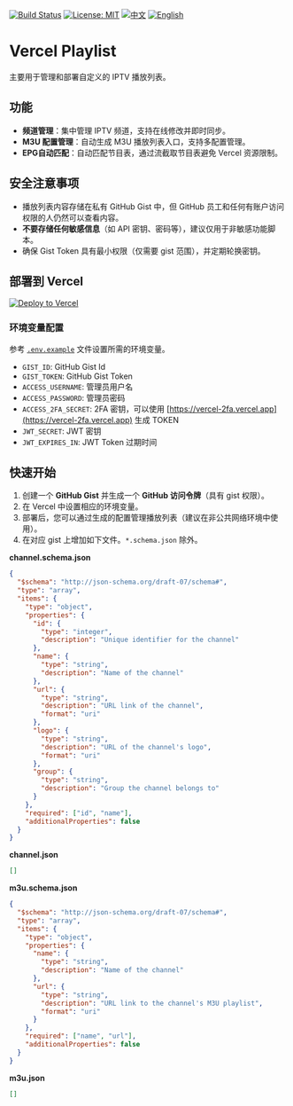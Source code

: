 [![Build Status](https://github.com/DavidKk/vercel-web-scripts/actions/workflows/coverage.workflow.yml/badge.svg)](https://github.com/DavidKk/vercel-web-scripts/actions/workflows/coverage.workflow.yml) [![License: MIT](https://img.shields.io/badge/License-MIT-yellow.svg)](https://opensource.org/licenses/MIT) [![中文](https://img.shields.io/badge/%E6%96%87%E6%A1%A3-%E4%B8%AD%E6%96%87-green?style=flat-square&logo=docs)](https://github.com/DavidKk/vercel-playlist/blob/main/README.zh-CN.md) [![English](https://img.shields.io/badge/docs-English-green?style=flat-square&logo=docs)](https://github.com/DavidKk/vercel-playlist/blob/main/README.md)

# Vercel Playlist

主要用于管理和部署自定义的 IPTV 播放列表。

## 功能

- **频道管理**：集中管理 IPTV 频道，支持在线修改并即时同步。
- **M3U 配置管理**：自动生成 M3U 播放列表入口，支持多配置管理。
- **EPG自动匹配**：自动匹配节目表，通过流截取节目表避免 Vercel 资源限制。

## 安全注意事项

- 播放列表内容存储在私有 GitHub Gist 中，但 GitHub 员工和任何有账户访问权限的人仍然可以查看内容。
- **不要存储任何敏感信息**（如 API 密钥、密码等），建议仅用于非敏感功能脚本。
- 确保 Gist Token 具有最小权限（仅需要 gist 范围），并定期轮换密钥。

## 部署到 Vercel

[![Deploy to Vercel](https://vercel.com/button)](https://vercel.com/new/clone?repository-url=https%3A%2F%2Fgithub.com%2FDavidKk%2Fvercel-web-scripts)

### 环境变量配置

参考 [`.env.example`](./.env.example) 文件设置所需的环境变量。

- `GIST_ID`: GitHub Gist Id
- `GIST_TOKEN`: GitHub Gist Token
- `ACCESS_USERNAME`: 管理员用户名
- `ACCESS_PASSWORD`: 管理员密码
- `ACCESS_2FA_SECRET`: 2FA 密钥，可以使用 [https://vercel-2fa.vercel.app](https://vercel-2fa.vercel.app) 生成 TOKEN
- `JWT_SECRET`: JWT 密钥
- `JWT_EXPIRES_IN`: JWT Token 过期时间

## 快速开始

1. 创建一个 **GitHub Gist** 并生成一个 **GitHub 访问令牌**（具有 gist 权限）。
2. 在 Vercel 中设置相应的环境变量。
3. 部署后，您可以通过生成的配置管理播放列表（建议在非公共网络环境中使用）。
4. 在对应 gist 上增加如下文件。`*.schema.json` 除外。

**channel.schema.json**

```json
{
  "$schema": "http://json-schema.org/draft-07/schema#",
  "type": "array",
  "items": {
    "type": "object",
    "properties": {
      "id": {
        "type": "integer",
        "description": "Unique identifier for the channel"
      },
      "name": {
        "type": "string",
        "description": "Name of the channel"
      },
      "url": {
        "type": "string",
        "description": "URL link of the channel",
        "format": "uri"
      },
      "logo": {
        "type": "string",
        "description": "URL of the channel's logo",
        "format": "uri"
      },
      "group": {
        "type": "string",
        "description": "Group the channel belongs to"
      }
    },
    "required": ["id", "name"],
    "additionalProperties": false
  }
}
```

**channel.json**

```json
[]
```

**m3u.schema.json**

```json
{
  "$schema": "http://json-schema.org/draft-07/schema#",
  "type": "array",
  "items": {
    "type": "object",
    "properties": {
      "name": {
        "type": "string",
        "description": "Name of the channel"
      },
      "url": {
        "type": "string",
        "description": "URL link to the channel's M3U playlist",
        "format": "uri"
      }
    },
    "required": ["name", "url"],
    "additionalProperties": false
  }
}
```

**m3u.json**

```json
[]
```
